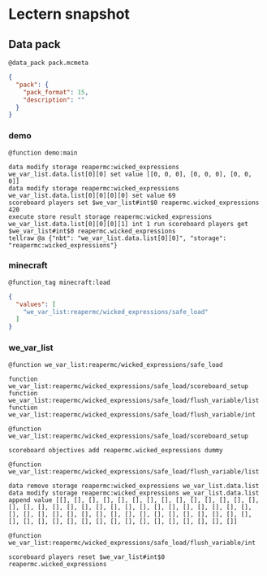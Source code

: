 # Lectern snapshot

## Data pack

`@data_pack pack.mcmeta`

```json
{
  "pack": {
    "pack_format": 15,
    "description": ""
  }
}
```

### demo

`@function demo:main`

```mcfunction
data modify storage reapermc:wicked_expressions we_var_list.data.list[0][0] set value [[0, 0, 0], [0, 0, 0], [0, 0, 0]]
data modify storage reapermc:wicked_expressions we_var_list.data.list[0][0][0][0] set value 69
scoreboard players set $we_var_list#int$0 reapermc.wicked_expressions 420
execute store result storage reapermc:wicked_expressions we_var_list.data.list[0][0][0][1] int 1 run scoreboard players get $we_var_list#int$0 reapermc.wicked_expressions
tellraw @a {"nbt": "we_var_list.data.list[0][0]", "storage": "reapermc:wicked_expressions"}
```

### minecraft

`@function_tag minecraft:load`

```json
{
  "values": [
    "we_var_list:reapermc/wicked_expressions/safe_load"
  ]
}
```

### we_var_list

`@function we_var_list:reapermc/wicked_expressions/safe_load`

```mcfunction
function we_var_list:reapermc/wicked_expressions/safe_load/scoreboard_setup
function we_var_list:reapermc/wicked_expressions/safe_load/flush_variable/list
function we_var_list:reapermc/wicked_expressions/safe_load/flush_variable/int
```

`@function we_var_list:reapermc/wicked_expressions/safe_load/scoreboard_setup`

```mcfunction
scoreboard objectives add reapermc.wicked_expressions dummy
```

`@function we_var_list:reapermc/wicked_expressions/safe_load/flush_variable/list`

```mcfunction
data remove storage reapermc:wicked_expressions we_var_list.data.list
data modify storage reapermc:wicked_expressions we_var_list.data.list append value [[], [], [], [], [], [], [], [], [], [], [], [], [], [], [], [], [], [], [], [], [], [], [], [], [], [], [], [], [], [], [], [], [], [], [], [], [], [], [], [], [], [], [], [], [], [], [], [], [], [], [], [], [], [], [], [], [], [], [], [], [], [], [], []]
```

`@function we_var_list:reapermc/wicked_expressions/safe_load/flush_variable/int`

```mcfunction
scoreboard players reset $we_var_list#int$0 reapermc.wicked_expressions
```
